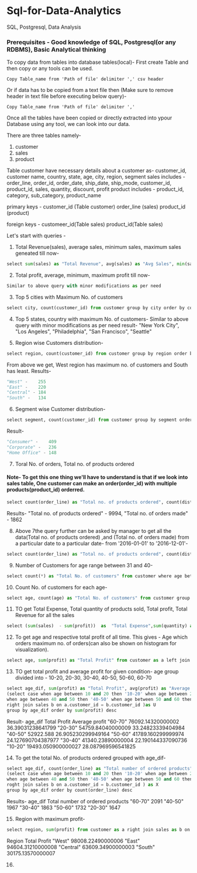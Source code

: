 # Sql-for-Data-Analytics
SQL, Postgresql, Data Analysis

### Prerequisites - Good knowledge of SQL, Postgresql(or any RDBMS), Basic Analytical thinking


To copy data from tables into database tables(local)-
First create Table and then copy or any tools can be used.

```
Copy Table_name from 'Path of file' delimiter ',' csv header
```
Or if data has to be copied from a text file then (Make sure to remove header in text file before executing below query)-

```
Copy Table_name from 'Path of file' delimiter ','
```
Once all the tables have been copied or directly extracted into ypour Database using any tool, we can look into our data.

There are three tables namely- 
1) customer
2) sales
3) product

Table customer have necessary details about a customer as- customer_id,  customer name, country, state, age, city, region, segment
sales includes - order_line, order_id, order_date, ship_date, ship_mode, customer_id, product_id, sales, quantity, discount, profit
product includes - product_id, category, sub_category, product_name


primary keys - 
customer_id (Table customer)
order_line (sales)
product_id (product)

foreign keys -
customeer_id(Table sales)
product_id(Table sales)

Let's start with queries -

1) Total Revenue(sales), average sales, minimum sales, maximum sales geneated till now-
```python
select sum(sales) as "Total Revenue", avg(sales) as "Avg Sales", min(sales) as "Min Sales", max(sales) as "Max sales" from sales
```

2) Total profit, average, minimum, maximum profit till now-
```python
Similar to above query with minor modifications as per need
```

3) Top 5 cities with Maximum No. of customers
```python
select city, count(customer_id) from customer group by city order by count(customer_id) desc limit 5
```

4) Top 5 states, country with maximum No. of customers-
Similar to above query with minor modifications as per need
result- 
"New York City",
"Los Angeles",
"Philadelphia",
"San Francisco",
"Seattle"

5) Region wise Customers distribution-
```python
select region, count(customer_id) from customer group by region order by count(customer_id) desc
```
From above we get, West region has maximum no. of customers and South has least.
Results-
```python
"West" -	255
"East" -	220
"Central" -	184
"South" -	134
```
6) Segment wise Customer distribution-
```python
select segment, count(customer_id) from customer group by segment order by count(customer_id) desc
```
Result-
```python
"Consumer" -	409
"Corporate" -	236
"Home Office" -	148
```

7) Toral No. of orders, Total no. of products ordered

#### Note- To get this one thing we'll have to understand is that if we look into sales table, One customer can make an order(order_id) with multiple products(product_id) orderred.
```python
select count(order_line) as "Total no. of products ordered", count(distinct product_id) as "Total no. of orders made" from sales
```
Results-
"Total no. of products ordered" - 9994, "Total no. of orders made" -	1862


8) Above 7the query further can be asked by manager to get all the data(Total no. of products ordered) ,and (Total no. of orders made) from a particular date to a particular date-
from '2016-01-01' to '2016-12-01'- 
```python
select count(order_line) as "Total no. of products ordered", count(distinct product_id) as "Total no. of orders made" from sales where order_date between '2016-01-01' and '2016-12-01'
```


9) Number of Customers for age range between 31 and 40-
```python
select count(*) as "Total No. of customers" from customer where age between 31 and 40
```

10) Count No. of customers for each age-
```python
select age, count(age) as "Total No. of customers" from customer group by age order by age
```


11) TO get Total Expense, Total quantity of products sold, Total profit, Total Revenue for all the sales
```python
select (sum(sales)  - sum(profit))  as  "Total Expense",sum(quantity) as "Total quantity of products sold", sum(profit) "Total profit", sum(sales) as "Total Revenue" from sales
```


12) To get age and respective total profit of all time. This gives - Age which orders maximum no. of orders(can also be shown on histogram for visualization).
```python
select age, sum(profit) as "Total Profit" from customer as a left join sales as b on a.customer_id = b.customer_id group by age order by sum(profit) desc
```


13) TO get total profit and average profit for given condition-
age group divided into - 10-20, 20-30, 30-40, 40-50, 50-60, 60-70
```python
select age_dif, sum(profit) as "Total Profit", avg(profit) as "Average profit" from 
(select case when age between 10 and 20 then '10-20' when age between 20 and 30 then '20-30' when age between 30 and 40 then '30-40'
when age between 40 and 50 then '40-50' when age between 50 and 60 then '50-60' else '60-70' end as age_dif , a.age, b.profit from customer as a 
right join sales b on a.customer_id = b.customer_id )as U
group by age_dif order by sum(profit) desc
```
Result-
age_dif Total Profit        Average profit
"60-70"	76092.14320000002	  36.39031238641799
"20-30"	54759.84040000009  	33.24823339404984
"40-50"	52922.588	          26.905230299949164
"50-60"	41789.160299999974	24.127690704387977
"30-40"	41340.23890000004	  22.190144337090736
"10-20"	19493.050900000027	28.087969596541825


14) To get the total No. of products ordered grouped with age_dif-
```python
select age_dif, count(order_line) as "Total number of ordered products" from 
(select case when age between 10 and 20 then '10-20' when age between 20 and 30 then '20-30' when age between 30 and 40 then '30-40'
when age between 40 and 50 then '40-50' when age between 50 and 60 then '50-60' else '60-70' end as age_dif , a.age, b.order_line from customer as a 
roght join sales b on a.customer_id = b.customer_id ) as X
group by age_dif order by count(order_line) desc
```
Results-
age_dif Total number of ordered products
"60-70"	2091
"40-50"	1967
"30-40"	1863
"50-60"	1732
"20-30"	1647


15) Region with maximum profit-
```python
select region, sum(profit) from customer as a right join sales as b on a.customer_id = b.customer_id group by region order by sum(profit) desc
```
Region    Total Profit
"West"	  98008.22490000006
"East"	  94604.31210000008
"Central"	63609.34900000003
"South"	  30175.13570000007


16) 
